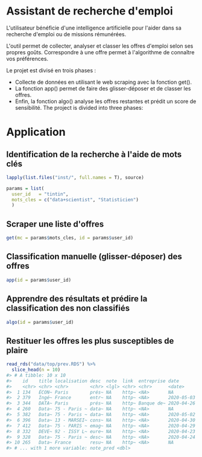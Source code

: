 
# Assistant de recherche d'emploi

L'utilisateur bénéficie d'une intelligence artificielle pour l'aider dans sa recherche d'emploi ou de missions rémunérées.

L'outil permet de collecter, analyser et classer les offres d'emploi selon ses propres goûts. Correspondre à une offre permet à l'algorithme de connaître vos préférences.

Le projet est divisé en trois phases :

- Collecte de données en utilisant le web scraping avec la fonction get().
- La fonction app() permet de faire des glisser-déposer et de classer les offres.
- Enfin, la fonction algo() analyse les offres restantes et prédit un score de sensibilité.
The project is divided into three phases:

# Application

## Identification de la recherche à l'aide de mots clés

``` r
lapply(list.files("inst/", full.names = T), source)
```

``` r
params = list(
  user_id   = "tintin",
  mots_cles = c("data+scientist", "Statisticien")
  )
```

## Scraper une liste d'offres

``` r
get(mc = params$mots_cles, id = params$user_id)
```

## Classification manuelle (glisser-déposer) des offres

``` r
app(id = params$user_id)
```

## Apprendre des résultats et prédire la classification des non classifiés

``` r
algo(id = params$user_id)
```

## Restituer les offres les plus susceptibles de plaire

``` r
read_rds("data/top/prev.RDS") %>% 
  slice_head(n = 10)
#> # A tibble: 10 x 10
#>    id    title localisation desc  note  link  entreprise date       score_pred
#>    <chr> <chr> <chr>        <chr> <lgl> <chr> <chr>      <date>          <dbl>
#>  1 134   ÉCON~ Paris        prés~ NA    http~ <NA>       NA              0.905
#>  2 379   Ingé~ France       entr~ NA    http~ <NA>       2020-05-03      0.614
#>  3 344   DATA~ Paris        prés~ NA    http~ Banque de~ 2020-04-26      0.568
#>  4 260   Data~ 75 - Paris ~ data~ NA    http~ <NA>       NA              0.546
#>  5 382   Data~ 75 - Paris ~ data~ NA    http~ <NA>       2020-05-02      0.546
#>  6 396   Data~ 13 - MARSEI~ cons~ NA    http~ <NA>       2020-04-30      0.391
#>  7 412   Data~ 75 - PARIS ~ emag~ NA    http~ <NA>       2020-04-29      0.368
#>  8 332   DEVE~ 92 - ISSY L~ eure~ NA    http~ <NA>       2020-04-23      0.309
#>  9 328   Data~ 75 - Paris ~ desc~ NA    http~ <NA>       2020-04-24      0.287
#> 10 265   Data~ France       resu~ NA    http~ <NA>       NA              0.252
#> # ... with 1 more variable: note_pred <dbl>
```
